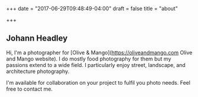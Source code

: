 +++
date = "2017-06-29T09:48:49-04:00"
draft = false
title = "about"

+++

## Johann Headley

Hi, I'm a photographer for [Olive &amp; Mango](https://oliveandmango.com Olive and Mango website). I do mostly food photography for them but my passions extend to a wide field. I particularly enjoy street, landscape, and architecture photography.

I'm available for collaboration on your project to fulfil you photo needs. Feel free to contact me.
